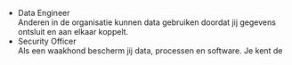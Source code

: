 * Data Engineer  
Anderen in de organisatie kunnen data gebruiken doordat jij gegevens ontsluit
en aan elkaar koppelt.  
* Security Officer  
Als een waakhond bescherm jij data, processen en software. Je kent de